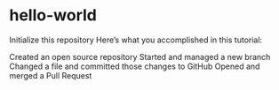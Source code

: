 # hello-world
Initialize this repository
Here’s what you accomplished in this tutorial:

Created an open source repository
Started and managed a new branch
Changed a file and committed those changes to GitHub
Opened and merged a Pull Request
